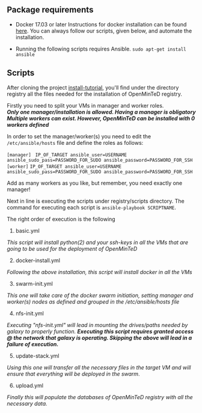 ## Package requirements  
  
 - Docker 17.03 or later
    Instructions for docker installation can be found [here](https://www.digitalocean.com/community/tutorials/how-to-install-and-use-docker-on-ubuntu-16-04). You can always follow our scripts, given below, and automate the installation.
    
 - Running the following scripts requires Ansible.
 ``sudo apt-get install ansible``
  
## Scripts  
  
After cloning the project [install-tutorial](https://github.com/openminted/install-tutorial.git), you'll find under the directory registry all the files needed for the installation of OpenMinTeD registry.  
  
Firstly you need to split your VMs in manager and worker roles.  
***Only one manager/installation is allowed. Having a manager is obligatory**  
**Multiple workers can exist. However, OpenMinTeD can be installed with 0 workers defined***  
  
In order to set the manager/worker(s) you need to edit the ``/etc/ansible/hosts`` file and define the roles as follows:  
  
``[manager] `` 
`` IP_OF_TARGET ansible_user=USERNAME ansible_sudo_pass=PASSWORD_FOR_SUDO ansible_password=PASSWORD_FOR_SSH `` 
``[worker]``
 ``IP_OF_TARGET ansible_user=USERNAME ansible_sudo_pass=PASSWORD_FOR_SUDO ansible_password=PASSWORD_FOR_SSH 
``  
 
Add as many workers as you like, but remember, you need exactly one manager!

Next in line is executing the scripts under registry/scripts directory. The command for executing each script is ``ansible-playbook SCRIPTNAME``. 

The right order of execution is the following

 1. basic.yml
 
 *This script will install python(2) and your ssh-keys in all the VMs that are going to be used for the deployment of OpenMinTeD* 
 
 2. docker-install.yml
 
 *Following the above installation, this script will install docker in all the VMs*
 
 3. swarm-init.yml
 
 *This one will take care of the docker swarm initiation, setting manager and worker(s) nodes as defined and grouped in the /etc/ansible/hosts file*
 
 4. nfs-init.yml
 
*Executing "nfs-init.yml" will lead in mounting the drives/paths needed by galaxy to properly function.* 
***Executing this script requires granted access @ the network that galaxy is operating. Skipping the above will lead in a failure of execution.***
 
 5. update-stack.yml
 
 *Using this one will transfer all the necessary files in the target VM and will ensure that everything will be deployed in the swarm*.
 
 6. upload.yml
 
 *Finally this will populate the databases of OpenMinTeD registry with all the necessary data.*

